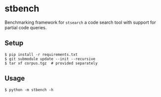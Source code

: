 # stbench

Benchmarking framework for `stsearch` a code search tool with support for partial code queries.

## Setup

```console
$ pip install -r requirements.txt
$ git submodule update --init --recursive
$ tar xf corpus.tgz  # provided separately
```

## Usage

```console
$ python -m stbench -h
```
